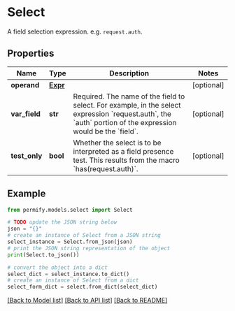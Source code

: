 # Select

A field selection expression. e.g. `request.auth`.

## Properties

Name | Type | Description | Notes
------------ | ------------- | ------------- | -------------
**operand** | [**Expr**](Expr.md) |  | [optional] 
**var_field** | **str** | Required. The name of the field to select.  For example, in the select expression &#x60;request.auth&#x60;, the &#x60;auth&#x60; portion of the expression would be the &#x60;field&#x60;. | [optional] 
**test_only** | **bool** | Whether the select is to be interpreted as a field presence test.  This results from the macro &#x60;has(request.auth)&#x60;. | [optional] 

## Example

```python
from permify.models.select import Select

# TODO update the JSON string below
json = "{}"
# create an instance of Select from a JSON string
select_instance = Select.from_json(json)
# print the JSON string representation of the object
print(Select.to_json())

# convert the object into a dict
select_dict = select_instance.to_dict()
# create an instance of Select from a dict
select_form_dict = select.from_dict(select_dict)
```
[[Back to Model list]](../README.md#documentation-for-models) [[Back to API list]](../README.md#documentation-for-api-endpoints) [[Back to README]](../README.md)


